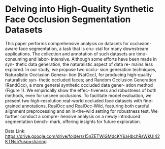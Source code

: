 
# Delving into High-Quality Synthetic Face Occlusion Segmentation Datasets

This paper performs comprehensive analysis on datasets
for occlusion-aware face segmentation, a task that is cru-
cial for many downstream applications. The collection and
annotation of such datasets are time-consuming and labor-
intensive. Although some efforts have been made in syn-
thetic data generation, the naturalistic aspect of data re-
mains less explored. In our study, we propose two occlu-
sion generation techniques, Naturalistic Occlusion Genera-
tion (NatOcc), for producing high-quality naturalistic syn-
thetic occluded faces; and Random Occlusion Generation
(RandOcc), a more general synthetic occluded data gener-
ation method (Figure 1). We empirically show the effec-
tiveness and robustness of both methods, even for unseen
occlusions. To facilitate model evaluation, we present two
high-resolution real-world occluded face datasets with fine-
grained annotations, RealOcc and RealOcc-Wild, featuring
both careful alignment preprocessing and an in-the-wild
setting for robustness test. We further conduct a compre-
hensive analysis on a newly introduced segmentation bench-
mark, offering insights for future exploration.

Data Link: https://drive.google.com/drive/folders/15nZETWlGMdcKY6aHbchRsWkUI42KTNs5?usp=sharing




